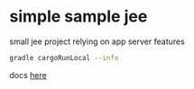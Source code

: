 # simple sample jee

small jee project relying on app server features

```bash
gradle cargoRunLocal --info 
```

docs [here](https://casamagalhaes.github.io/trilha-dev-cm/guia/backend/07-api-rest-java.html#api-num-app-container-completo)

